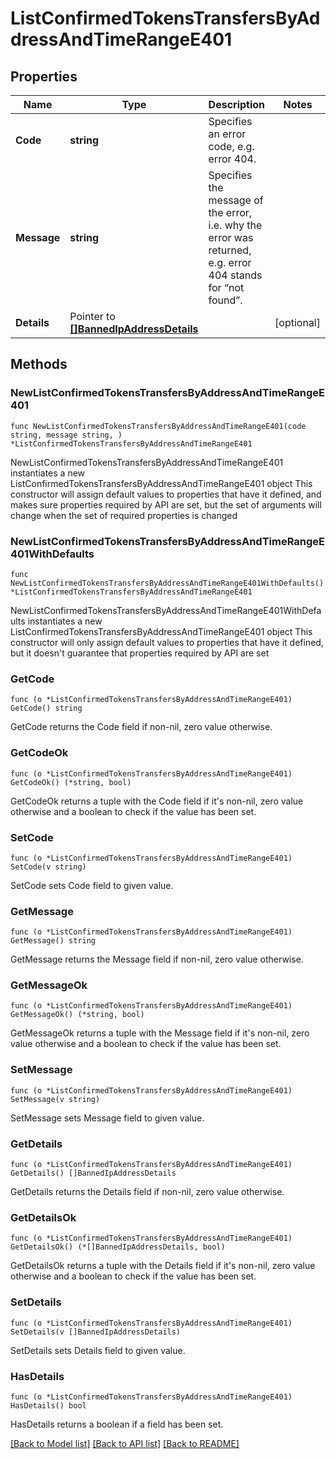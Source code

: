# ListConfirmedTokensTransfersByAddressAndTimeRangeE401

## Properties

Name | Type | Description | Notes
------------ | ------------- | ------------- | -------------
**Code** | **string** | Specifies an error code, e.g. error 404. | 
**Message** | **string** | Specifies the message of the error, i.e. why the error was returned, e.g. error 404 stands for “not found”. | 
**Details** | Pointer to [**[]BannedIpAddressDetails**](BannedIpAddressDetails.md) |  | [optional] 

## Methods

### NewListConfirmedTokensTransfersByAddressAndTimeRangeE401

`func NewListConfirmedTokensTransfersByAddressAndTimeRangeE401(code string, message string, ) *ListConfirmedTokensTransfersByAddressAndTimeRangeE401`

NewListConfirmedTokensTransfersByAddressAndTimeRangeE401 instantiates a new ListConfirmedTokensTransfersByAddressAndTimeRangeE401 object
This constructor will assign default values to properties that have it defined,
and makes sure properties required by API are set, but the set of arguments
will change when the set of required properties is changed

### NewListConfirmedTokensTransfersByAddressAndTimeRangeE401WithDefaults

`func NewListConfirmedTokensTransfersByAddressAndTimeRangeE401WithDefaults() *ListConfirmedTokensTransfersByAddressAndTimeRangeE401`

NewListConfirmedTokensTransfersByAddressAndTimeRangeE401WithDefaults instantiates a new ListConfirmedTokensTransfersByAddressAndTimeRangeE401 object
This constructor will only assign default values to properties that have it defined,
but it doesn't guarantee that properties required by API are set

### GetCode

`func (o *ListConfirmedTokensTransfersByAddressAndTimeRangeE401) GetCode() string`

GetCode returns the Code field if non-nil, zero value otherwise.

### GetCodeOk

`func (o *ListConfirmedTokensTransfersByAddressAndTimeRangeE401) GetCodeOk() (*string, bool)`

GetCodeOk returns a tuple with the Code field if it's non-nil, zero value otherwise
and a boolean to check if the value has been set.

### SetCode

`func (o *ListConfirmedTokensTransfersByAddressAndTimeRangeE401) SetCode(v string)`

SetCode sets Code field to given value.


### GetMessage

`func (o *ListConfirmedTokensTransfersByAddressAndTimeRangeE401) GetMessage() string`

GetMessage returns the Message field if non-nil, zero value otherwise.

### GetMessageOk

`func (o *ListConfirmedTokensTransfersByAddressAndTimeRangeE401) GetMessageOk() (*string, bool)`

GetMessageOk returns a tuple with the Message field if it's non-nil, zero value otherwise
and a boolean to check if the value has been set.

### SetMessage

`func (o *ListConfirmedTokensTransfersByAddressAndTimeRangeE401) SetMessage(v string)`

SetMessage sets Message field to given value.


### GetDetails

`func (o *ListConfirmedTokensTransfersByAddressAndTimeRangeE401) GetDetails() []BannedIpAddressDetails`

GetDetails returns the Details field if non-nil, zero value otherwise.

### GetDetailsOk

`func (o *ListConfirmedTokensTransfersByAddressAndTimeRangeE401) GetDetailsOk() (*[]BannedIpAddressDetails, bool)`

GetDetailsOk returns a tuple with the Details field if it's non-nil, zero value otherwise
and a boolean to check if the value has been set.

### SetDetails

`func (o *ListConfirmedTokensTransfersByAddressAndTimeRangeE401) SetDetails(v []BannedIpAddressDetails)`

SetDetails sets Details field to given value.

### HasDetails

`func (o *ListConfirmedTokensTransfersByAddressAndTimeRangeE401) HasDetails() bool`

HasDetails returns a boolean if a field has been set.


[[Back to Model list]](../README.md#documentation-for-models) [[Back to API list]](../README.md#documentation-for-api-endpoints) [[Back to README]](../README.md)



